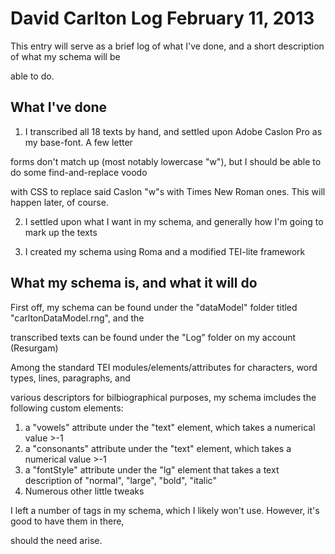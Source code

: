 # David Carlton Log February 11, 2013

This entry will serve as a brief log of what I've done, and a short description of what my schema will be 

able to do.

## What I've done

1. I transcribed all 18 texts by hand, and settled upon Adobe Caslon Pro as my base-font. A few letter 

forms don't match up (most notably lowercase "w"), but I should be able to do some find-and-replace voodo 

with CSS to replace said Caslon "w"s with Times New Roman ones. This will happen later, of course.

2. I settled upon what I want in my schema, and generally how I'm going to mark up the texts

3. I created my schema using Roma and a modified TEI-lite framework


## What my schema is, and what it will do

First off, my schema can be found under the "dataModel" folder titled "carltonDataModel.rng", and the 

transcribed texts can be found under the "Log" folder on my account (Resurgam)

Among the standard TEI modules/elements/attributes for characters, word types, lines, paragraphs, and 

various descriptors for bilbiographical purposes, my schema imcludes the following custom elements:

1. a "vowels" attribute under the "text" element, which takes a numerical value >-1
2. a "consonants" attribute under the "text" element, which takes a numerical value >-1
3. a "fontStyle" attribute under the "lg" element that takes a text description of "normal", "large", "bold", "italic"  
4. Numerous other little tweaks 


I left a number of tags in my schema, which I likely won't use. However, it's good to have them in there, 

should the need arise.  
